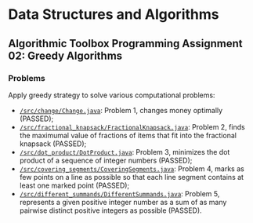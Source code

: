 # Data Structures and Algorithms
## Algorithmic Toolbox Programming Assignment 02: Greedy Algorithms
### Problems
Apply greedy strategy to solve various computational problems:
* [`/src/change/Change.java`](src/change/Change.java): Problem 1, changes money optimally (PASSED);
* [`/src/fractional_knapsack/FractionalKnapsack.java`](src/fractional_knapsack/FractionalKnapsack.java): Problem 2, finds the maximumal value of fractions of items that fit into the fractional knapsack (PASSED);
* [`/src/dot_product/DotProduct.java`](src/dot_product/DotProduct.java): Problem 3, minimizes the dot product of a sequence of integer numbers (PASSED);
* [`/src/covering_segments/CoveringSegments.java`](src/covering_segments/CoveringSegments.java): Problem 4, marks as few points on a line as possible so that each line segment contains at least one marked point (PASSED);
* [`/src/different_summands/DifferentSummands.java`](src/different_summands/DifferentSummands.java): Problem 5, represents a given positive integer number as a sum of as many pairwise distinct positive integers as possible (PASSED).